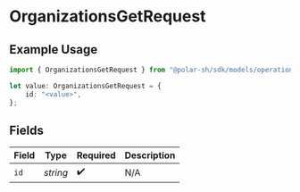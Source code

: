 # OrganizationsGetRequest

## Example Usage

```typescript
import { OrganizationsGetRequest } from "@polar-sh/sdk/models/operations";

let value: OrganizationsGetRequest = {
    id: "<value>",
};
```

## Fields

| Field              | Type               | Required           | Description        |
| ------------------ | ------------------ | ------------------ | ------------------ |
| `id`               | *string*           | :heavy_check_mark: | N/A                |